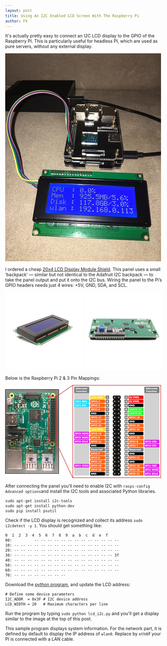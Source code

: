 ```yaml
---
layout: post
title: Using An I2C Enabled LCD Screen With The Raspberry Pi
author: FX
---
```

It's actually pretty easy to connect an I2C LCD display to the GPIO of the Raspberry PI. This is particularly useful for headless PI, which are used as pure servers, without any external display.

![PI and LCD I2C display](/images/2016-09-10-How-to-set-up-a-LCD-display.jpg)

I ordered a cheap [20x4 LCD Display Module Shield](https://www.amazon.fr/gp/product/B01BI785JQ/ref=oh_aui_detailpage_o01_s00?ie=UTF8&psc=1). This panel uses a small ‘backpack’ — similar but not identical to the Adafruit I2C backpack — to take the panel output and put it onto the I2C bus. Wiring the panel to the Pi’s GPIO headers needs just 4 wires: +5V, GND, SDA, and SCL.

![LCD front](/images/2016-09-10-How-to-set-up-a-LCD-display-01.jpg)
![LCD back](/images/2016-09-10-How-to-set-up-a-LCD-display-02.jpg)

Below is the Raspberry Pi 2 & 3 Pin Mappings:

![PI PIN mappings](/images/2016-09-10-How-to-set-up-a-LCD-display-03.jpg)


After connecting the panel you’ll need to enable I2C with ```raspi-config Advanced options```and install the I2C tools and associated Python libraries.

```
sudo apt-get install i2c-tools
sudo apt-get install python-dev
sudo pip install psutil
```

Check if the LCD display is recognized and collect its address ```sudo i2cdetect -y 1```. You should get something like:

```
0  1  2  3  4  5  6  7  8  9  a  b  c  d  e  f
00:          -- -- -- -- -- -- -- -- -- -- -- -- --
10: -- -- -- -- -- -- -- -- -- -- -- -- -- -- -- --
20: -- -- -- -- -- -- -- -- -- -- -- -- -- -- -- --
30: -- -- -- -- -- -- -- -- -- -- -- -- -- -- -- 3f
40: -- -- -- -- -- -- -- -- -- -- -- -- -- -- -- --
50: -- -- -- -- -- -- -- -- -- -- -- -- -- -- -- --
60: -- -- -- -- -- -- -- -- -- -- -- -- -- -- -- --
70: -- -- -- -- -- -- -- --
```

Download the [python program](/sources/lcd_i2c.py), and update the LCD address:

```
# Define some device parameters
I2C_ADDR  = 0x3F # I2C device address
LCD_WIDTH = 20   # Maximum characters per line
```

Run the program by typing ```sudo python lcd_i2c.py``` and you'll get a display similar to the image at the top of this post.

This sample program displays system information. For the network part, it is defined by default to display the IP address of ```wlan0```. Replace by ```eth0```if your PI is connected with a LAN cable.
